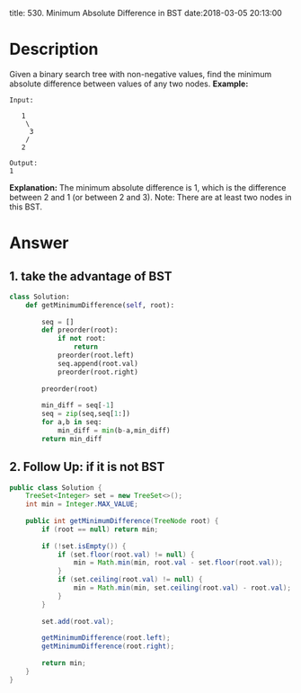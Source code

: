 title: 530. Minimum Absolute Difference in BST
date:2018-03-05 20:13:00

# Description
Given a binary search tree with non-negative values, find the minimum absolute difference between values of any two nodes.
**Example:**
```
Input:

   1
    \
     3
    /
   2

Output:
1
```
**Explanation:**
The minimum absolute difference is 1, which is the difference between 2 and 1 (or between 2 and 3).
Note: There are at least two nodes in this BST.


# Answer
## 1. take the advantage of BST
```python
class Solution:
    def getMinimumDifference(self, root):
        
        seq = []
        def preorder(root):
            if not root:
                return 
            preorder(root.left)
            seq.append(root.val)
            preorder(root.right)
        
        preorder(root)
        
        min_diff = seq[-1]
        seq = zip(seq,seq[1:])
        for a,b in seq:
            min_diff = min(b-a,min_diff)
        return min_diff

```

## 2. Follow Up: if it is not BST
```java
public class Solution {
    TreeSet<Integer> set = new TreeSet<>();
    int min = Integer.MAX_VALUE;
    
    public int getMinimumDifference(TreeNode root) {
        if (root == null) return min;
        
        if (!set.isEmpty()) {
            if (set.floor(root.val) != null) {
                min = Math.min(min, root.val - set.floor(root.val));
            }
            if (set.ceiling(root.val) != null) {
                min = Math.min(min, set.ceiling(root.val) - root.val);
            }
        }
        
        set.add(root.val);
        
        getMinimumDifference(root.left);
        getMinimumDifference(root.right);
        
        return min;
    }
}
```
